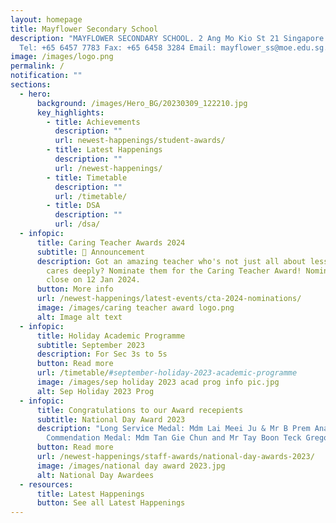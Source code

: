 ```yaml
---
layout: homepage
title: Mayflower Secondary School
description: "MAYFLOWER SECONDARY SCHOOL. 2 Ang Mo Kio St 21 Singapore 569384
  Tel: +65 6457 7783 Fax: +65 6458 3284 Email: mayflower_ss@moe.edu.sg."
image: /images/logo.png
permalink: /
notification: ""
sections:
  - hero:
      background: /images/Hero_BG/20230309_122210.jpg
      key_highlights:
        - title: Achievements
          description: ""
          url: newest-happenings/student-awards/
        - title: Latest Happenings
          description: ""
          url: /newest-happenings/
        - title: Timetable
          description: ""
          url: /timetable/
        - title: DSA
          description: ""
          url: /dsa/
  - infopic:
      title: Caring Teacher Awards 2024
      subtitle: 📣 Announcement
      description: Got an amazing teacher who's not just all about lessons but also
        cares deeply? Nominate them for the Caring Teacher Award! Nominations
        close on 12 Jan 2024.
      button: More info
      url: /newest-happenings/latest-events/cta-2024-nominations/
      image: /images/caring teacher award logo.png
      alt: Image alt text
  - infopic:
      title: Holiday Academic Programme
      subtitle: September 2023
      description: For Sec 3s to 5s
      button: Read more
      url: /timetable/#september-holiday-2023-academic-programme
      image: /images/sep holiday 2023 acad prog info pic.jpg
      alt: Sep Holiday 2023 Prog
  - infopic:
      title: Congratulations to our Award recepients
      subtitle: National Day Award 2023
      description: "Long Service Medal: Mdm Lai Meei Ju & Mr B Prem Anand,
        Commendation Medal: Mdm Tan Gie Chun and Mr Tay Boon Teck Gregory"
      button: Read more
      url: /newest-happenings/staff-awards/national-day-awards-2023/
      image: /images/national day award 2023.jpg
      alt: National Day Awardees
  - resources:
      title: Latest Happenings
      button: See all Latest Happenings
---
```

